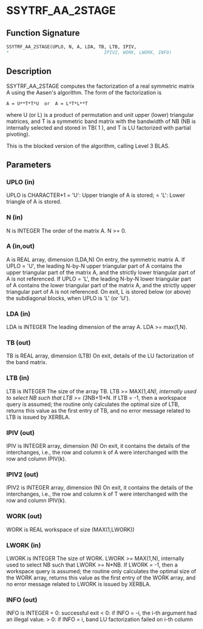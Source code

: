 # SSYTRF_AA_2STAGE

## Function Signature

```fortran
SSYTRF_AA_2STAGE(UPLO, N, A, LDA, TB, LTB, IPIV,
*                                   IPIV2, WORK, LWORK, INFO)
```

## Description


 SSYTRF_AA_2STAGE computes the factorization of a real symmetric matrix A
 using the Aasen's algorithm.  The form of the factorization is

    A = U**T*T*U  or  A = L*T*L**T

 where U (or L) is a product of permutation and unit upper (lower)
 triangular matrices, and T is a symmetric band matrix with the
 bandwidth of NB (NB is internally selected and stored in TB( 1 ), and T is 
 LU factorized with partial pivoting).

 This is the blocked version of the algorithm, calling Level 3 BLAS.

## Parameters

### UPLO (in)

UPLO is CHARACTER*1 = 'U': Upper triangle of A is stored; = 'L': Lower triangle of A is stored.

### N (in)

N is INTEGER The order of the matrix A. N >= 0.

### A (in,out)

A is REAL array, dimension (LDA,N) On entry, the symmetric matrix A. If UPLO = 'U', the leading N-by-N upper triangular part of A contains the upper triangular part of the matrix A, and the strictly lower triangular part of A is not referenced. If UPLO = 'L', the leading N-by-N lower triangular part of A contains the lower triangular part of the matrix A, and the strictly upper triangular part of A is not referenced. On exit, L is stored below (or above) the subdiagonal blocks, when UPLO is 'L' (or 'U').

### LDA (in)

LDA is INTEGER The leading dimension of the array A. LDA >= max(1,N).

### TB (out)

TB is REAL array, dimension (LTB) On exit, details of the LU factorization of the band matrix.

### LTB (in)

LTB is INTEGER The size of the array TB. LTB >= MAX(1,4*N), internally used to select NB such that LTB >= (3*NB+1)*N. If LTB = -1, then a workspace query is assumed; the routine only calculates the optimal size of LTB, returns this value as the first entry of TB, and no error message related to LTB is issued by XERBLA.

### IPIV (out)

IPIV is INTEGER array, dimension (N) On exit, it contains the details of the interchanges, i.e., the row and column k of A were interchanged with the row and column IPIV(k).

### IPIV2 (out)

IPIV2 is INTEGER array, dimension (N) On exit, it contains the details of the interchanges, i.e., the row and column k of T were interchanged with the row and column IPIV(k).

### WORK (out)

WORK is REAL workspace of size (MAX(1,LWORK))

### LWORK (in)

LWORK is INTEGER The size of WORK. LWORK >= MAX(1,N), internally used to select NB such that LWORK >= N*NB. If LWORK = -1, then a workspace query is assumed; the routine only calculates the optimal size of the WORK array, returns this value as the first entry of the WORK array, and no error message related to LWORK is issued by XERBLA.

### INFO (out)

INFO is INTEGER = 0: successful exit < 0: if INFO = -i, the i-th argument had an illegal value. > 0: if INFO = i, band LU factorization failed on i-th column

